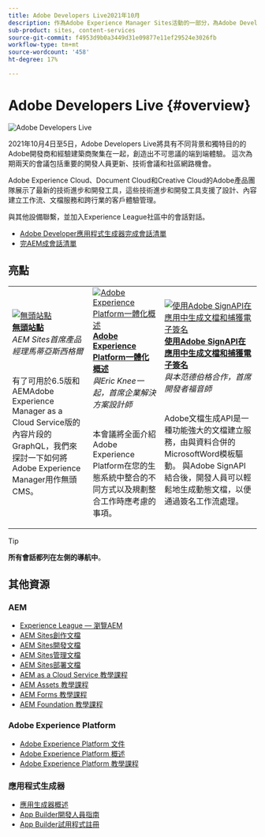 ```yaml
---
title: Adobe Developers Live2021年10月
description: 作為Adobe Experience Manager Sites活動的一部分，為Adobe Developers Live提供了一系列視頻和教程。
sub-product: sites, content-services
source-git-commit: f4953d9b0a3449d31e09877e11ef29524e3026fb
workflow-type: tm+mt
source-wordcount: '458'
ht-degree: 17%

---
```


# Adobe Developers Live {#overview}

<img alt="Adobe Developers Live" src="/help/adobe-developers-live/assets/adl.png" />

2021年10月4日至5日，Adobe Developers Live將具有不同背景和獨特目的的Adobe開發商和經驗建築商聚集在一起，創造出不可思議的端到端體驗。 這次為期兩天的會議包括重要的開發人員更新、技術會議和社區網路機會。

Adobe Experience Cloud、Document Cloud和Creative Cloud的Adobe產品團隊展示了最新的技術進步和開發工具，這些技術進步和開發工具支援了設計、內容建立工作流、文檔服務和跨行業的客戶體驗管理。

與其他設備聯繫，並加入Experience League社區中的會話對話。
* [Adobe Developer應用程式生成器完成會話清單](https://experienceleaguecommunities.adobe.com/t5/project-firefly-discussions/adobe-developers-live-october-2021-project-firefly-s-complete/td-p/425779)
* [完AEM成會話清單](https://experienceleaguecommunities.adobe.com/t5/adobe-experience-manager/adobe-developers-live-october-2021-complete-session-list/m-p/423041#M120517)

## 亮點

<table>
  <tr>
   <td>
      <a href="headless.md">
      <img alt="無頭站點" src="/help/adobe-developers-live/assets/mathias.png"/>
      </a>
      <div>
         <a href="headless.md"><strong>無頭站點</strong></a>         
         <br/><em>AEM Sites首席產品經理馬蒂亞斯西格爾</em>
      </div>
      <p>
        <br/>
         有了可用於6.5版和AEMAdobe Experience Manager as a Cloud Service版的內容片段的GraphQL，我們來探討一下如何將Adobe Experience Manager用作無頭CMS。
      </p>
     </td>   
     <td>
      <a href="aep-integration.md">
      <img alt="Adobe Experience Platform一體化概述" src="/help/adobe-developers-live/assets/eric.png"/>
      </a>
      <div>
         <a href="aep-integration.md"><strong>Adobe Experience Platform一體化概述</strong></a>
         <br/><em>與Eric Knee一起，首席企業解決方案設計師</em>
      </div>
      <p>
        <br/>
         本會議將全面介紹Adobe Experience Platform在您的生態系統中整合的不同方式以及規劃整合工作時應考慮的事項。
      </p>
   </td>
   </td>
     <td>
      <a href="pdf-services-api.md">
      <img alt="使用Adobe SignAPI在應用中生成文檔和捕獲電子簽名" src="/help/adobe-developers-live/assets/ben.png"/>
      </a>
      <div>
         <a href="pdf-services-api.md"><strong>使用Adobe SignAPI在應用中生成文檔和捕獲電子簽名</strong></a>
         <br/><em>與本范德伯格合作，首席開發者福音師</em>
      </div>
      <p>
        <br/>
         Adobe文檔生成API是一種功能強大的文檔建立服務，由與資料合併的MicrosoftWord模板驅動。 與Adobe SignAPI結合後，開發人員可以輕鬆地生成動態文檔，以便通過簽名工作流處理。
      </p>
   </td> 
  </tr>
</table>

>[!TIP]
>
>**所有會話都列在左側的導航中**。

## 其他資源

### AEM

* [Experience League — 瀏覽AEM](https://experienceleague.adobe.com/#recommended/solutions/experience-manager)
* [AEM Sites創作文檔](https://experienceleague.adobe.com/docs/experience-manager-65/authoring/home.html)
* [AEM Sites開發文檔](https://experienceleague.adobe.com/docs/experience-manager-65/developing/home.html)
* [AEM Sites管理文檔](https://experienceleague.adobe.com/docs/experience-manager-65/administering/home.html)
* [AEM Sites部署文檔](https://experienceleague.adobe.com/docs/experience-manager-65/deploying/home.html)
* [AEM as a Cloud Service 教學課程](https://experienceleague.adobe.com/docs/experience-manager-learn/cloud-service/overview.html)
* [AEM Assets 教學課程](https://experienceleague.adobe.com/docs/experience-manager-learn/assets/overview.html)
* [AEM Forms 教學課程](https://experienceleague.adobe.com/docs/experience-manager-learn/forms/overview.html)
* [AEM Foundation 教學課程](https://experienceleague.adobe.com/docs/experience-manager-learn/foundation/overview.html)

### Adobe Experience Platform

* [Adobe Experience Platform 文件](https://experienceleague.adobe.com/docs/experience-platform.html)
* [Adobe Experience Platform 概述](https://experienceleague.adobe.com/docs/experience-platform/landing/home.html?lang=zh-Hant)
* [Adobe Experience Platform 教學課程](https://experienceleague.adobe.com/docs/platform-learn/tutorials/overview.html?lang=zh-Hant)

### 應用程式生成器

* [應用生成器概述](http://adobe.ly/aem-appbuilder)
* [App Builder開發人員指南](http://adobe.ly/appbuilder)
* [App Builder試用程式註冊](http://adobe.ly/appbuilder-trial)
